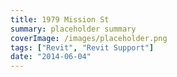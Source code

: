 ```yaml
---
title: 1979 Mission St
summary: placeholder summary
coverImage: /images/placeholder.png
tags: ["Revit", "Revit Support"]
date: "2014-06-04"
---
```


